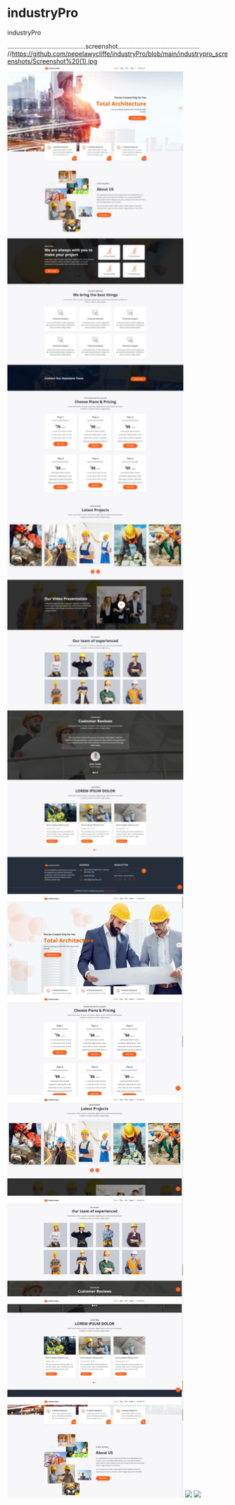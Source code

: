 # industryPro
industryPro


............................................screenshot..............................................
//https://github.com/pepelawycliffe/industryPro/blob/main/industrypro_screenshots/Screenshot%20(1).jpg
<img src="https://github.com/pepelawycliffe/industryPro/blob/main/industrypro_screenshots/Screenshot%20(1).jpg" width="400">
<img src="https://github.com/pepelawycliffe/industryPro/blob/main/industrypro_screenshots/Screenshot%20(2).jpg" width="400">
<img src="https://github.com/pepelawycliffe/industryPro/blob/main/industrypro_screenshots/Screenshot%20(3).jpg" width="400">
<img src="https://github.com/pepelawycliffe/industryPro/blob/main/industrypro_screenshots/Screenshot%20(4).jpg" width="400">
<img src="https://github.com/pepelawycliffe/industryPro/blob/main/industrypro_screenshots/Screenshot%20(5).jpg" width="400">
<img src="https://github.com/pepelawycliffe/industryPro/blob/main/industrypro_screenshots/Screenshot%20(6).jpg" width="400">
<img src="https://github.com/pepelawycliffe/industryPro/blob/main/industrypro_screenshots/Screenshot%20(7).jpg" width="400">
<img src="https://github.com/pepelawycliffe/industryPro/blob/main/industrypro_screenshots/Screenshot%20(8).jpg" width="400">
<img src="https://github.com/pepelawycliffe/industryPro/blob/main/industrypro_screenshots/Screenshot%20(9).jpg" width="400">
